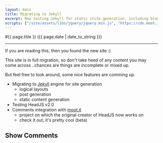 ```yaml
---
layout: main
title: Migrating to Jekyll
excerpt: Now testing Jekyll for static stite generation, including blog & comments
scripts: ["/site/assets/libs/jquery/jquery.min.js", "https://cdn.moot.it/latest/moot.min.js", "/site/assets/js/comments.min.js"]
---
```


#{{ page.title }} ({{ page.date | date_to_string }})

<hr />

If you are reading this, then you found the new site :)

This site is in full migration, so don't take heed of any content you may come across
..chances are things are incomplete or mixed up.

But feel free to look around, some nice features are comming up.

* Migrating to [Jekyll](http://jekyllrb.com) engine for site generation
  - logical layouts
  - post generation
  - static content generation
* Testing HeadJS v2.0
* Comments integration with [moot.it](http://moot.it)
  * project on which the original creator of HeadJS now works on
  * check it out, it's pretty cool (beta)


<div onclick="blog.loadComments(this, 'posts/2013/may', 'Leave a comment')" style="cursor: pointer;">
    <h2>Show Comments</h2>
</div>
<div id="moot">&nbsp;</div>